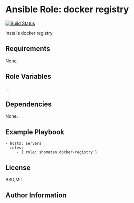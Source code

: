 Ansible Role: docker registry
=========

[![Build Status](https://travis-ci.org/shomatan/ansible-docker-registry.svg?branch=master)](https://travis-ci.org/shomatan/ansible-docker-registry)

Installs docker registry.

Requirements
------------

None.

Role Variables
--------------

...

Dependencies
------------

None.

Example Playbook
----------------

    - hosts: servers
      roles:
         - { role: shomatan.docker-registry }

License
-------

BSD,MIT

Author Information
------------------
